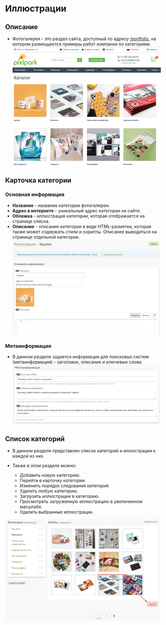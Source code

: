 # Иллюстрации
## Описание
* Фотогалерея - это раздел сайта, доступный по адресу [/portfolio](https://demo.pixlpark.ru/portfolio), на котором размещаются примеры работ компании по категориям.
![](../_media/gallery/list.png ':size=80%')

## Карточка категории
### Основная информация
* __Название__ - название категории фотогалереи.
* __Адрес в интернете__ - уникальный адрес категории на сайте. 
* __Обложка__ - иллюстрация категории, которая отображается на странице списка.
* __Описание__ - описание категории в виде HTML-разметки, которая также может содержать стили и скрипты. Описание выводиться на странице отдельной категории.
![](../_media/gallery/category-general.png)

### Метаинформация
* В данном разделе задается информация для поисковых систем (метаинформация) - заголовок, описание и ключевые слова.
![](../_media/gallery/gallery02.png)

## Список категорий
* В данном разделе представлен список категорий и иллюстрации к каждой из них.

* Также в этом разделе можно:
    + Добавить новую категорию.
    + Перейти в карточку категории.
    + Изменить порядок следования категорий.
    + Удалить любую категорию.
    + Загрузить иллюстрации в категорию.
    + Просмотреть загруженную иллюстрацию в увеличенном масштабе.
    + Удалить выбранные иллюстрации.

![](../_media/gallery/gallery03.png)